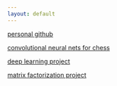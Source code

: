 ```yaml
---
layout: default
---
```


[personal github](https://github.com/rtimpe)

[convolutional neural nets for chess](https://github.com/rtimpe/conv-chess)

[deep learning project](writeups/271_project.pdf)

[matrix factorization project](writeups/temporal-probabilistic-matrix.pdf)
